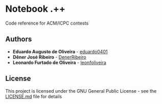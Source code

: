 # Notebook .++

Code reference for ACM/ICPC contests

## Authors

* **Eduardo Augusto de Oliveira** - [eduardo0401](https://github.com/eduardo0401)
* **Dêner José Ribeiro** - [DenerRibeiro](https://github.com/DenerRibeiro)
* **Leonardo Furtado de Oliveira** - [leonfoliveira](https://github.com/leonfoliveira)

## License

This project is licensed under the GNU General Public License - see the [LICENSE.md](LICENSE.md) file for details